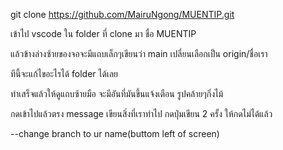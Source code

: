 git clone https://github.com/MairuNgong/MUENTIP.git

เข้าไป vscode ใน folder ที่ clone มา ชื่อ MUENTIP 

แล้วข้างล่างซ้ายของจอจะมีแถบเล็กๆเขียนว่า main เปลี่ยนเลือกเป็น origin/ชื่อเรา

ทีนี้จะแก้ไขอะไรได้ folder ได้เลย

ทำเสร็จแล้วให้ดูแถบซ้ายมือ จะมีอันที่มันขึ้นแจ้งเตือน รูปคล้ายๆกิ่งไม้

กดเข้าไปแล้วตรง message เขียนสิ่งที่เราทำไป กดปุ่มเขียน 2 ครั้ง ให้กดไม่ได้แล้ว

--change branch to ur name(buttom left of screen)
